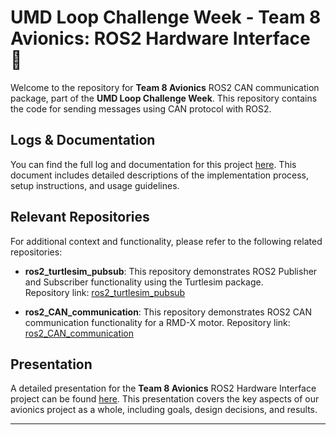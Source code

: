 # UMD Loop Challenge Week - Team 8 Avionics: ROS2 Hardware Interface 🦾

Welcome to the repository for **Team 8 Avionics** ROS2 CAN communication package, part of the **UMD Loop Challenge Week**. This repository contains the code for sending messages using CAN protocol with ROS2.

## Logs & Documentation

You can find the full log and documentation for this project [here](https://docs.google.com/document/d/1_IhEtU7O2-j8YIzX-WbT7bErQ8_dl-yuzJDZOaxnYVE/edit?usp=sharing). This document includes detailed descriptions of the implementation process, setup instructions, and usage guidelines.

## Relevant Repositories

For additional context and functionality, please refer to the following related repositories:

- **ros2_turtlesim_pubsub**: This repository demonstrates ROS2 Publisher and Subscriber functionality using the Turtlesim package.  
  Repository link: [ros2_turtlesim_pubsub](https://github.com/benj1sa/ros2_turtlesim_pubsub)

- **ros2_CAN_communication**: This repository demonstrates ROS2 CAN communication functionality for a RMD-X motor.
  Repository link: [ros2_CAN_communication](https://github.com/benj1sa/ros2_CAN_communication)

## Presentation

A detailed presentation for the **Team 8 Avionics** ROS2 Hardware Interface project can be found [here](https://docs.google.com/presentation/d/1Y-QUZNeLCTVk1x3CZ5QISqThW9Td7w4_l-etZyqtkfk/edit#slide=id.g3030892c37a_2_687). This presentation covers the key aspects of our avionics project as a whole, including goals, design decisions, and results.

---
